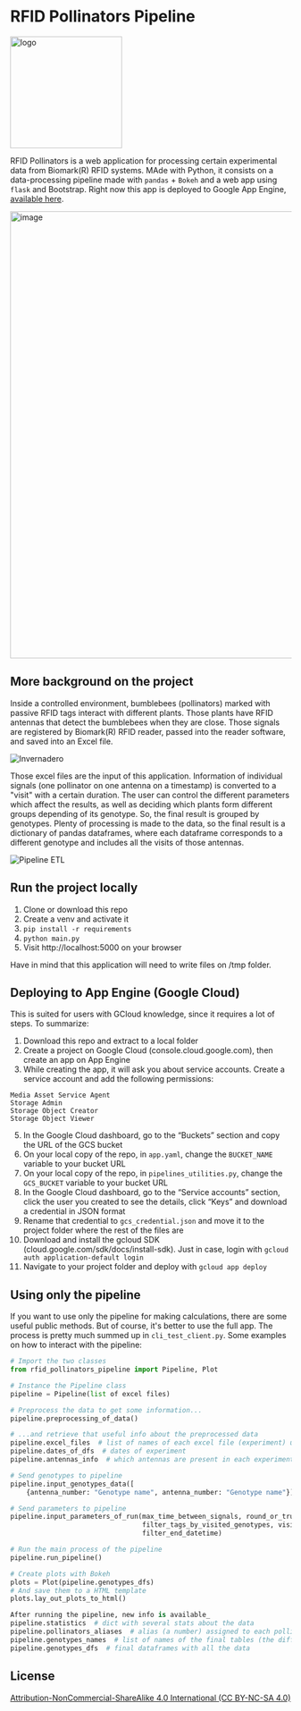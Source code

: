 # RFID Pollinators Pipeline

<img width="200" alt="logo" src="https://user-images.githubusercontent.com/14150766/193466545-ec3239bc-d061-43ff-a9d4-fcce0bad55a8.png">

RFID Pollinators is a web application for processing certain experimental data from Biomark(R) RFID systems. MAde with Python, it consists on a data-processing pipeline made with `pandas` + `Bokeh` and a web app using `flask` and Bootstrap. Right now this app is deployed to Google App Engine, [available here](https://rfid-pollinators.ew.r.appspot.com).

<img width="800" alt="image" src="https://user-images.githubusercontent.com/14150766/193462330-cfb027e1-0b3b-46e8-8eeb-859e4fe178b4.png">

## More background on the project

Inside a controlled environment, bumblebees (pollinators) marked with passive RFID tags interact with different plants. Those plants have RFID antennas that detect the bumblebees when they are close. Those signals are registered by Biomark(R) RFID reader, passed into the reader software, and saved into an Excel file.

![Invernadero](https://user-images.githubusercontent.com/14150766/193462279-e78cc507-4610-40a4-9f45-b8e7126d11d4.png)

Those excel files are the input of this application. Information of individual signals (one pollinator on one antenna on a timestamp) is converted to a "visit" with a certain duration. The user can control the different parameters which affect the results, as well as deciding which plants form different groups depending of its genotype. So, the final result is grouped by genotypes. Plenty of processing is made to the data, so the final result is a dictionary of pandas dataframes, where each dataframe corresponds to a different genotype and includes all the visits of those antennas.

![Pipeline ETL](https://user-images.githubusercontent.com/14150766/193462285-f50e3466-18f1-4031-ab43-b50be162ecdc.png)

## Run the project locally

1. Clone or download this repo
2. Create a venv and activate it
3. `pip install -r requirements`
4. `python main.py`
5. Visit http://localhost:5000 on your browser

Have in mind that this application will need to write files on /tmp folder.

## Deploying to App Engine (Google Cloud)

This is suited for users with GCloud knowledge, since it requires a lot of steps. To summarize:
1. Download this repo and extract to a local folder
2. Create a project on Google Cloud (console.cloud.google.com), then create an app on App Engine
3. While creating the app, it will ask you about service accounts. Create a service account and add the following permissions:
```
Media Asset Service Agent
Storage Admin
Storage Object Creator
Storage Object Viewer
```
5. In the Google Cloud dashboard, go to the “Buckets” section and copy the URL of the GCS bucket
6. On your local copy of the repo, in `app.yaml`, change the `BUCKET_NAME` variable to your bucket URL
7. On your local copy of the repo, in `pipelines_utilities.py`, change the `GCS_BUCKET` variable to your bucket URL
8. In the Google Cloud dashboard, go to the “Service accounts” section, click the user you created to see the details, click “Keys” and download a credential in JSON format
9. Rename that credential to `gcs_credential.json` and move it to the project folder where the rest of the files are
10. Download and install the gcloud SDK (cloud.google.com/sdk/docs/install-sdk). Just in case, login with `gcloud auth application-default login`
11. Navigate to your project folder and deploy with `gcloud app deploy`

## Using only the pipeline

If you want to use only the pipeline for making calculations, there are some useful public methods. But of course, it's better to use the full app. The process is pretty much summed up in `cli_test_client.py`. Some examples on how to interact with the pipeline:

```python
# Import the two classes
from rfid_pollinators_pipeline import Pipeline, Plot

# Instance the Pipeline class
pipeline = Pipeline(list of excel files)

# Preprocess the data to get some information...
pipeline.preprocessing_of_data()

# ...and retrieve that useful info about the preprocessed data
pipeline.excel_files  # list of names of each excel file (experiment) uploaded
pipeline.dates_of_dfs  # dates of experiment
pipeline.antennas_info  # which antennas are present in each experiment

# Send genotypes to pipeline
pipeline.input_genotypes_data([
    {antenna_number: "Genotype name", antenna_number: "Genotype name"}])

# Send parameters to pipeline
pipeline.input_parameters_of_run(max_time_between_signals, round_or_truncate, pollinators_to_remove,
                                 filter_tags_by_visited_genotypes, visited_genotypes_required, filter_start_datetime,
                                 filter_end_datetime)

# Run the main process of the pipeline
pipeline.run_pipeline()

# Create plots with Bokeh
plots = Plot(pipeline.genotypes_dfs)
# And save them to a HTML template
plots.lay_out_plots_to_html()

After running the pipeline, new info is available_
pipeline.statistics  # dict with several stats about the data
pipeline.pollinators_aliases  # alias (a number) assigned to each pollinator
pipeline.genotypes_names  # list of names of the final tables (the different genotypes)
pipeline.genotypes_dfs  # final dataframes with all the data
```

## License
[Attribution-NonCommercial-ShareAlike 4.0 International (CC BY-NC-SA 4.0)](https://creativecommons.org/licenses/by-nc-sa/4.0/)
